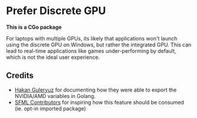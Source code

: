 # Prefer Discrete GPU

**This is a CGo package**

For laptops with multiple GPUs, its likely that applications won't launch using the discrete GPU on Windows, but rather the integrated GPU. This can lead to real-time applications like games under-performing by default, which is not the ideal user experience.

## Credits

* [Hakan Guleryuz](https://groups.google.com/forum/#!topic/golang-nuts/7OHZcXUegF0) for documenting how they were able to export the NVIDIA/AMD variables in Golang.
* [SFML Contributors](https://github.com/SFML/SFML/commit/9a453ed9e3846e9f7998295b8966428a9a0b86f6#diff-93134bfcdd8e19cbd5fe05a57a658950R63) for inspiring how this feature should be consumed (ie. opt-in imported package)
